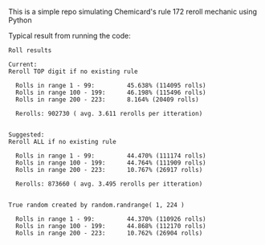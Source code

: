 This is a simple repo simulating Chemicard's rule 172 reroll mechanic using Python

Typical result from running the code:
    
    Roll results
    
    Current:
    Reroll TOP digit if no existing rule
    
      Rolls in range 1 - 99:         45.638% (114095 rolls)
      Rolls in range 100 - 199:      46.198% (115496 rolls)
      Rolls in range 200 - 223:      8.164% (20409 rolls)
    
      Rerolls: 902730 ( avg. 3.611 rerolls per itteration)
    
    
    Suggested:
    Reroll ALL if no existing rule
    
      Rolls in range 1 - 99:         44.470% (111174 rolls)
      Rolls in range 100 - 199:      44.764% (111909 rolls)
      Rolls in range 200 - 223:      10.767% (26917 rolls)
    
      Rerolls: 873660 ( avg. 3.495 rerolls per itteration)
    
    
    True random created by random.randrange( 1, 224 )
    
      Rolls in range 1 - 99:         44.370% (110926 rolls)
      Rolls in range 100 - 199:      44.868% (112170 rolls)
      Rolls in range 200 - 223:      10.762% (26904 rolls)